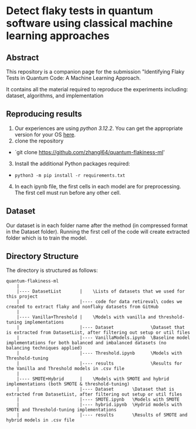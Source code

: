# Detect flaky tests in quantum software using classical machine learning approaches

## Abstract 
 This repository is a companion page for the submission "Identifying Flaky Tests in Quantum Code: A
Machine Learning Approach.

It contains all the material required to reproduce the experiments including: dataset, algorithms, and implementation




## Reproducing results
1. Our experiences are using *python 3.12.2*. You can get the appropriate version for your OS [here](https://www.python.org/downloads/).
2. clone the repository
  - `git clone  https://github.com/zhangl64/quantum-flakiness-ml'
3. Install the additional Python packages required:
  - `python3 -m pip install -r requirements.txt`
4. In each ipynb file, the first cells in each model are for preprocessing. The first cell must run before any other cell.

## Dataset
Our dataset is in each folder name after the method (in compressed format in the  Dataset folder). Running the first cell of the code will create extracted folder which is to train the model. 


Directory Structure
-----------------------
The directory is structured as follows:

    quantum-flakiness-ml
        |
        |---- DatasetList       |    \Lists of datasets that we used for this project
        |                       |---- code for data retireval\ codes we created to extract flaky and nonflaky datasets from GitHub
        |
        |---- Vanilla+Threshold |    \Models with vanilla and threshold-tuning implementations
        |                       |---- Dataset              \Dataset that is extracted from DatasetList, after filtering out setup or util files
        |                       |---- VanillaModels.ipynb  \Baseline model implementations for both balanced and imbalanced datasets (no balancing techniques applied)
        |                       |---- Threshold.ipynb      \Models with Threshold-tuning
        |                       |---- results              \Results for the Vanilla and Threshold models in .csv file  
        |
        |---- SMOTE+Hybrid      |    \Models with SMOTE and hybrid implementations (both SMOTE & threshold-tuning)
        |                       |---- Dataset       \Dataset that is extracted from DatasetList, after filtering out setup or util files
        |                       |---- SMOTE.ipynb   \Models with SMOTE 
        |                       |---- hybrid.ipynb  \Hydrid models with SMOTE and Threshold-tuning implementations
        |                       |---- results       \Results of SMOTE and hybrid models in .csv file  
